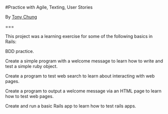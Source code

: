 #Practice with Agile, Texting, User Stories

By [Tony Chung](https://github.com/tonycchung)

===

This project was a learning exercise for some of the following basics in Rails:

BDD practice.

Create a simple program with a welcome message to learn how to write and test a simple ruby object.

Create a program to test web search to learn about interacting with web pages.

Create a program to output a welcome message via an HTML page to learn how to test web pages.

Create and run a basic Rails app to learn how to test rails apps.
